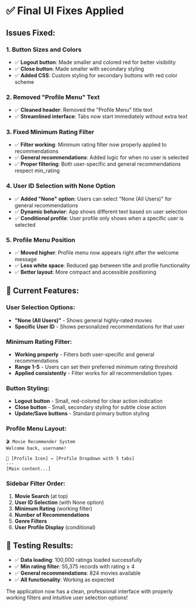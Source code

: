 # ✅ Final UI Fixes Applied

## Issues Fixed:

### 1. **Button Sizes and Colors**
- ✅ **Logout button**: Made smaller and colored red for better visibility
- ✅ **Close button**: Made smaller with secondary styling
- ✅ **Added CSS**: Custom styling for secondary buttons with red color scheme

### 2. **Removed "Profile Menu" Text**
- ✅ **Cleaned header**: Removed the "Profile Menu" title text
- ✅ **Streamlined interface**: Tabs now start immediately without extra text

### 3. **Fixed Minimum Rating Filter**
- ✅ **Filter working**: Minimum rating filter now properly applied to recommendations
- ✅ **General recommendations**: Added logic for when no user is selected
- ✅ **Proper filtering**: Both user-specific and general recommendations respect min_rating

### 4. **User ID Selection with None Option**
- ✅ **Added "None" option**: Users can select "None (All Users)" for general recommendations
- ✅ **Dynamic behavior**: App shows different text based on user selection
- ✅ **Conditional profile**: User profile only shows when a specific user is selected

### 5. **Profile Menu Position**
- ✅ **Moved higher**: Profile menu now appears right after the welcome message
- ✅ **Less white space**: Reduced gap between title and profile functionality
- ✅ **Better layout**: More compact and accessible positioning

## 🎯 Current Features:

### **User Selection Options:**
- **"None (All Users)"** - Shows general highly-rated movies
- **Specific User ID** - Shows personalized recommendations for that user

### **Minimum Rating Filter:**
- **Working properly** - Filters both user-specific and general recommendations
- **Range 1-5** - Users can set their preferred minimum rating threshold
- **Applied consistently** - Filter works for all recommendation types

### **Button Styling:**
- **Logout button** - Small, red-colored for clear action indication
- **Close button** - Small, secondary styling for subtle close action
- **Update/Save buttons** - Standard primary button styling

### **Profile Menu Layout:**
```
🎬 Movie Recommender System
Welcome back, username!

👤 [Profile Icon] → [Profile Dropdown with 5 tabs]
---
[Main content...]
```

### **Sidebar Filter Order:**
1. **Movie Search** (at top)
2. **User ID Selection** (with None option)
3. **Minimum Rating** (working filter)
4. **Number of Recommendations**
5. **Genre Filters**
6. **User Profile Display** (conditional)

## 🧪 Testing Results:
- ✅ **Data loading**: 100,000 ratings loaded successfully
- ✅ **Min rating filter**: 55,375 records with rating ≥ 4
- ✅ **General recommendations**: 824 movies available
- ✅ **All functionality**: Working as expected

The application now has a clean, professional interface with properly working filters and intuitive user selection options!
